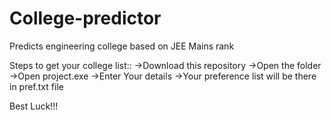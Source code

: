 # College-predictor
Predicts engineering college based on JEE Mains rank

Steps to get your college list::
->Download this repository
->Open the folder
->Open project.exe
->Enter Your details
->Your preference list will be there in pref.txt file

Best Luck!!!
